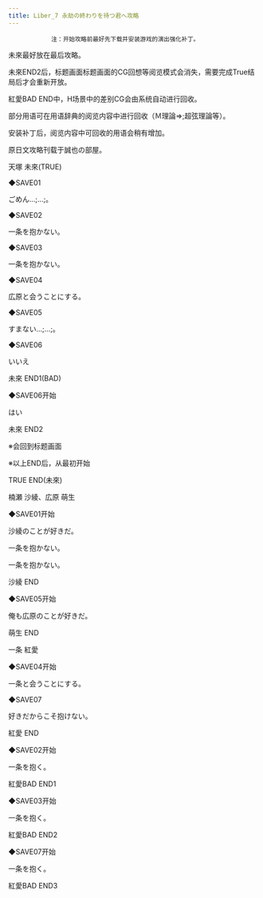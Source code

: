 ```yaml
---
title: Liber_7 永劫の終わりを待つ君へ攻略
---
```


                注：开始攻略前最好先下载并安装游戏的演出强化补丁。

未來最好放在最后攻略。

未來END2后，标题画面标题画面的CG回想等阅览模式会消失，需要完成True结局后才会重新开放。

紅愛BAD END中，H场景中的差别CG会由系统自动进行回收。

部分用语可在用语辞典的阅览内容中进行回收（Ｍ理論⇒;超弦理論等）。

安装补丁后，阅览内容中可回收的用语会稍有增加。

原日文攻略刊载于誠也の部屋。



天塚 未來(TRUE)



◆SAVE01

ごめん…;…;。

◆SAVE02

一条を抱かない。

◆SAVE03

一条を抱かない。

◆SAVE04

広原と会うことにする。

◆SAVE05

すまない…;…;。

◆SAVE06

いいえ



未來 END1(BAD)



◆SAVE06开始

はい



未來 END2

※会回到标题画面



※以上END后，从最初开始

TRUE END(未來)



楠瀬 沙綾、広原 萌生



◆SAVE01开始

沙綾のことが好きだ。

一条を抱かない。

一条を抱かない。



沙綾 END



◆SAVE05开始

俺も広原のことが好きだ。



萌生 END



一条 紅愛



◆SAVE04开始

一条と会うことにする。

◆SAVE07

好きだからこそ抱けない。



紅愛 END



◆SAVE02开始

一条を抱く。



紅愛BAD END1



◆SAVE03开始

一条を抱く。



紅愛BAD END2



◆SAVE07开始

一条を抱く。



紅愛BAD END3


              
